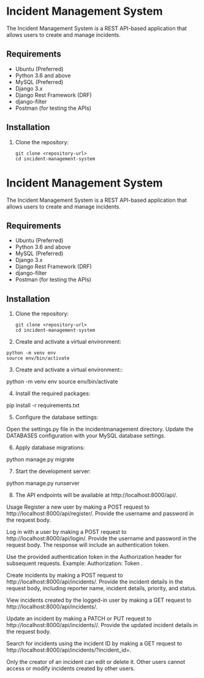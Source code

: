 # Incident Management System

The Incident Management System is a REST API-based application that allows users to create and manage incidents.

## Requirements

- Ubuntu (Preferred)
- Python 3.6 and above
- MySQL (Preferred)
- Django 3.x
- Django Rest Framework (DRF)
- django-filter
- Postman (for testing the APIs)

## Installation

1. Clone the repository:

   ```shell
   git clone <repository-url>
   cd incident-management-system
# Incident Management System

The Incident Management System is a REST API-based application that allows users to create and manage incidents.

## Requirements

- Ubuntu (Preferred)
- Python 3.6 and above
- MySQL (Preferred)
- Django 3.x
- Django Rest Framework (DRF)
- django-filter
- Postman (for testing the APIs)

## Installation

1. Clone the repository:

   ```shell
   git clone <repository-url>
   cd incident-management-system

2. Create and activate a virtual environment:
```
python -m venv env
source env/bin/activate
```

3. Create and activate a virtual environment::

python -m venv env
source env/bin/activate

4. Install the required packages:

pip install -r requirements.txt

5. Configure the database settings:

Open the settings.py file in the incidentmanagement directory.
Update the DATABASES configuration with your MySQL database settings.

6. Apply database migrations:

python manage.py migrate

7. Start the development server:

python manage.py runserver

8. The API endpoints will be available at http://localhost:8000/api/.

Usage
Register a new user by making a POST request to http://localhost:8000/api/register/. Provide the username and password in the request body.

Log in with a user by making a POST request to http://localhost:8000/api/login/. Provide the username and password in the request body. The response will include an authentication token.

Use the provided authentication token in the Authorization header for subsequent requests. Example: Authorization: Token <token>.

Create incidents by making a POST request to http://localhost:8000/api/incidents/. Provide the incident details in the request body, including reporter name, incident details, priority, and status.

View incidents created by the logged-in user by making a GET request to http://localhost:8000/api/incidents/.

Update an incident by making a PATCH or PUT request to http://localhost:8000/api/incidents/<incident-id>/. Provide the updated incident details in the request body.

Search for incidents using the incident ID by making a GET request to http://localhost:8000/api/incidents/?incident_id=<incident-id>.

Only the creator of an incident can edit or delete it. Other users cannot access or modify incidents created by other users.
